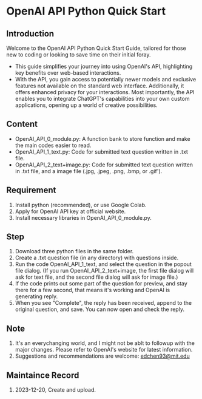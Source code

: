 # OpenAI API Python Quick Start

## Introduction
Welcome to the OpenAI API Python Quick Start Guide, tailored for those new to coding or looking to save time on their initial foray. 
- This guide simplifies your journey into using OpenAI's API, highlighting key benefits over web-based interactions. 
- With the API, you gain access to potentially newer models and exclusive features not available on the standard web interface. Additionally, it offers enhanced privacy for your interactions. Most importantly, the API enables you to integrate ChatGPT's capabilities into your own custom applications, opening up a world of creative possibilities.

## Content
- OpenAI_API_0_module\.py:
    A function bank to store function and make the main codes easier to read.
- OpenAI_API_1_text\.py:
    Code for submitted text question written in .txt file.
- OpenAI_API_2_text+image\.py:
    Code for submitted text question written in .txt file, and a image file (.jpg, .jpeg, .png, .bmp, or .gif').

## Requirement
1. Install python (recommended), or use Google Colab.
2. Apply for OpenAI API key at official website.
3. Install necessary libraries in OpenAI_API_0_module\.py.

## Step
1. Download three python files in the same folder.
2. Create a .txt question file (in any directory) with questions inside.
3. Run the code OpenAI_API_1_text, and select the question in the popout file dialog. 
(If you run OpenAI_API_2_text+image, the first file dialog will ask for text file, and the second file dialog will ask for image file.)
4. If the code prints out some part of the question for preview, and stay there for a few second, that means it's working and OpenAI is generating reply.
5. When you see "Complete", the reply has been received, append to the original question, and save. You can now open and check the reply.


## Note
1. It's an everychanging world, and I might not be ablt to followup with the major changes. Please refer to OpenAI's website for latest information.
2. Suggestions and recommendations are welcome: [edchen93\@mit.edu](mailto:edchen93@mit.edu)

## Maintaince Record
1. 2023-12-20, Create and upload.
